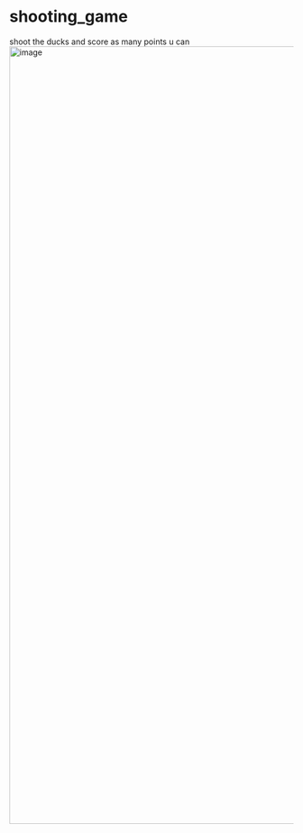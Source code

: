 # shooting_game
shoot the ducks and score as many points u can
<img width="1996" height="1380" alt="image" src="https://github.com/user-attachments/assets/3179e469-c257-48d8-942b-92da0196800c" />
